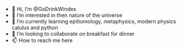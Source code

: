 - 👋 Hi, I’m @GoDrinkWindex
- 👀 I’m interested in then nature of the universe
- 🌱 I’m currently learning epitiomology, metaphysics, modern physics calulus and python
- 💞️ I’m looking to collaborate on breakfast for dinner 
- 📫 How to reach me here 

<!---
GoDrinkWindex/GoDrinkWindex is a ✨ special ✨ repository because its `README.md` (this file) appears on your GitHub profile.
You can click the Preview link to take a look at your changes.
--->
